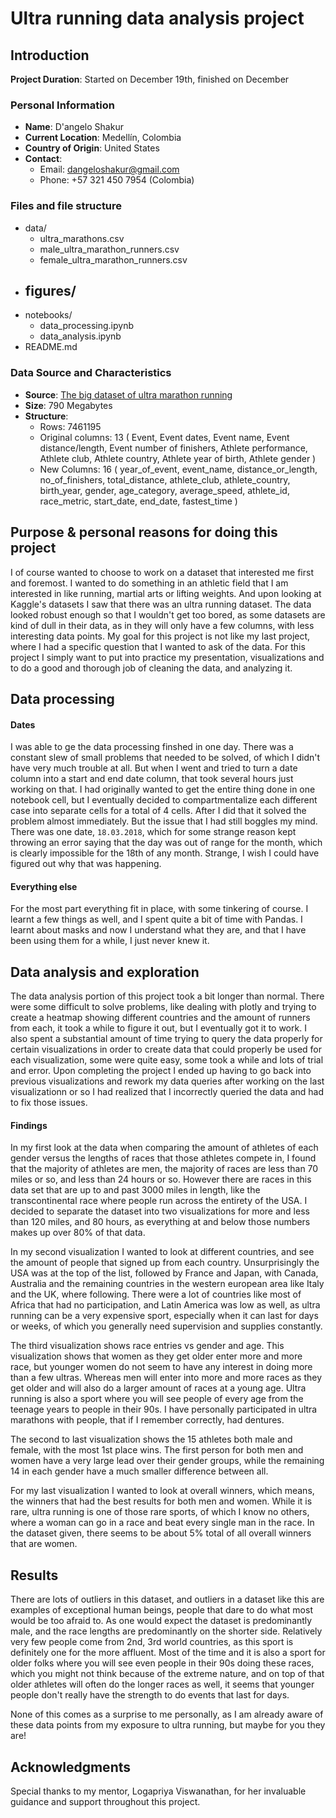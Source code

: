 # Ultra running data analysis project

## Introduction
**Project Duration**: Started on December 19th, finished on December 

### Personal Information
- **Name**: D'angelo Shakur
- **Current Location**: Medellín, Colombia
- **Country of Origin**: United States
- **Contact**: 
  - Email: dangeloshakur@gmail.com
  - Phone: +57 321 450 7954 (Colombia)

### Files and file structure
- data/
    - ultra_marathons.csv
    - male_ultra_marathon_runners.csv
    - female_ultra_marathon_runners.csv
- figures/
    -
- notebooks/
    - data_processing.ipynb
    - data_analysis.ipynb
- README.md

### Data Source and Characteristics
- **Source**: [The big dataset of ultra marathon running](https://www.kaggle.com/datasets/aiaiaidavid/the-big-dataset-of-ultra-marathon-running)
- **Size**: 790 Megabytes
- **Structure**:
  - Rows: 7461195
  - Original columns: 13 (
      Event, 
      Event dates, 
      Event name, 
      Event distance/length, 
      Event number of finishers, 
      Athlete performance, 
      Athlete club, 
      Athlete country, 
      Athlete year of birth, 
      Athlete gender
    )
  - New Columns: 16 (
      year_of_event,
      event_name,
      distance_or_length,
      no_of_finishers,
      total_distance, 
      athlete_club, 
      athlete_country, 
      birth_year, 
      gender, 
      age_category, 
      average_speed, 
      athlete_id, 
      race_metric, 
      start_date, 
      end_date, 
      fastest_time
  )

## Purpose & personal reasons for doing this project
I of course wanted to choose to work on a dataset that interested me first and foremost. I wanted to do something in an athletic field that I am interested in like running, martial arts or lifting weights. And upon looking at Kaggle's datasets I saw that there was an ultra running dataset. The data looked robust enough so that I wouldn't get too bored, as some datasets are kind of dull in their data, as in they will only have a few columns, with less interesting data points. My goal for this project is not like my last project, where I had a specific question that I wanted to ask of the data. For this project I simply want to put into practice my presentation, visualizations and to do a good and thorough job of cleaning the data, and analyzing it.

## Data processing
#### Dates
I was able to ge the data processing finshed in one day. There was a constant slew of small problems that needed to be solved, of which I didn't have very much trouble at all. But when I went and tried to turn a date column into a start and end date column, that took several hours just working on that. I had originally wanted to get the entire thing done in one notebook cell, but I eventually decided to compartmentalize each different case into separate cells for a total of 4 cells. After I did that it solved the problem almost immediately. But the issue that I had still boggles my mind. There was one date, `18.03.2018`, which for some strange reason kept throwing an error saying that the day was out of range for the month, which is clearly impossible for the 18th of any month. Strange, I wish I could have figured out why that was happening.

#### Everything else
For the most part everything fit in place, with some tinkering of course. I learnt a few things as well, and I spent quite a bit of time with Pandas. I learnt about masks and now I understand what they are, and that I have been using them for a while, I just never knew it. 

## Data analysis and exploration
The data analysis portion of this project took a bit longer than normal. There were some difficult to solve problems, like dealing with plotly and trying to create a heatmap showing different countries and the amount of runners from each, it took a while to figure it out, but I eventually got it to work.
I also spent a substantial amount of time trying to query the data properly for certain visualizations in order to create data that could properly be used for each visualization, some were quite easy, some took a while and lots of trial and error.
Upon completing the project I ended up having to go back into previous visualizations and rework my data queries after working on the last visualizationn or so I had realized that I incorrectly queried the data and had to fix those issues.

#### Findings
In my first look at the data when comparing the amount of athletes of each gender versus the lengths of races that those athletes compete in, I found
that the majority of athletes are men, the majority of races are less than 70 miles or so, and less than 24 hours or so. However there are races in this data set that are
up to and past 3000 miles in length, like the transcontinental race where people run across the entirety of the USA. I decided to separate the dataset into two visualizations for more and less than 120 miles, and 80 hours, as everything at and below those numbers makes up over 80% of that data.

In my second visualization I wanted to look at different countries, and see the amount of people that signed up from each country.
Unsurprisingly the USA was at the top of the list, followed by France and Japan, with Canada, Australia and the remaining countries in the western european area like Italy and the UK, where following. There were a lot of countries like most of Africa that had no participation, and Latin America was low as well, as ultra running can be a very expensive sport, especially when it can last for days or weeks, of which you generally need supervision and supplies constantly.

The third visualization shows race entries vs gender and age. This visualization shows that women as they get older enter more and more race, but younger women do not seem to have any interest in doing more than a few ultras. 
Whereas men will enter into more and more races as they get older and will also do a larger amount of races at a young age.
Ultra running is also a sport where you will see people of every age from the teenage years to people in their 90s. I have personally participated in ultra marathons with people, that if I remember correctly, had dentures.

The second to last visualization shows the 15 athletes both male and female, with the most 1st place wins. The first person for both men and women have a very large lead over their gender groups, while the remaining 14 in each gender have a much smaller difference between all.

For my last visualization I wanted to look at overall winners, which means, the winners that had the best results for both men and women. While it is rare, ultra running is one of those rare sports, of which I know no others, where a woman can go in a race and beat every single man in the race. In the dataset given, there seems to be about 5% total of all overall winners that are women. 

## Results
There are lots of outliers in this dataset, and outliers in a dataset like this are examples of exceptional human beings, people that dare to do what most would be too afraid to.
As one would expect the dataset is predominantly male, and the race lengths are predominantly on the shorter side. Relatively very few people come from 2nd, 3rd world countries, as
this sport is definitely one for the more affluent. Most of the time and it is also a sport for older folks where you will see even people in their 90s doing these races, which you might not think because of the extreme nature, and on top of that older athletes will often do the longer races as well, it seems that younger people don't really have the strength to do events that last for days.

None of this comes as a surprise to me personally, as I am already aware of these data points from my exposure to ultra running, but maybe for you they are!

## Acknowledgments
Special thanks to my mentor, Logapriya Viswanathan, for her invaluable guidance and support throughout this project.